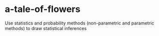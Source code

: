 # a-tale-of-flowers
Use statistics and probability methods (non-parametric and parametric methods) to draw statistical inferences 

